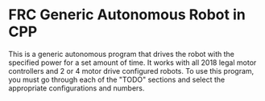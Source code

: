 # FRC Generic Autonomous Robot in CPP

This is a generic autonomous program that drives the robot with the specified
power for a set amount of time. It works with all 2018 legal motor controllers
and 2 or 4 motor drive configured robots. To use this program, you must go through
each of the "TODO" sections and select the appropriate configurations and numbers.

